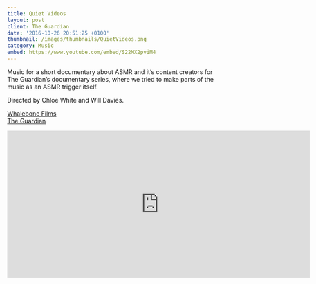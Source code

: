 ```yaml
---
title: Quiet Videos
layout: post
client: The Guardian
date: '2016-10-26 20:51:25 +0100'
thumbnail: /images/thumbnails/QuietVideos.png
category: Music
embed: https://www.youtube.com/embed/S22MX2pviM4
---
```


Music for a short documentary about ASMR and it’s content creators for The Guardian’s documentary series, where we tried to make parts of the music as an ASMR trigger itself.

Directed by Chloe White and Will Davies.

[Whalebone Films](www.whalebonefilms.com/)  
[The Guardian](http://www.theguardian.com/news/series/the-guardian-documentary)

<iframe style="border: 0; width: 700px; height: 340px;" src="https://bandcamp.com/EmbeddedPlayer/album=2974753568/size=large/bgcol=ffffff/linkcol=333333/artwork=none/transparent=true/" seamless="">[Quiet Videos OST (ASMR) by Skillbard](http://skillbard.bandcamp.com/album/quiet-videos-ost-asmr)</iframe>
